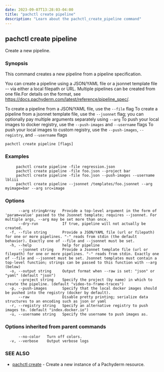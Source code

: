 ```yaml
---
date: 2023-09-07T13:28:03-04:00
title: "pachctl create pipeline"
description: "Learn about the pachctl_create_pipeline command"
---
```


## pachctl create pipeline

Create a new pipeline.

### Synopsis

This command creates a new pipeline from a pipeline specification. 
 
You can create a pipeline using a JSON/YAML file or a jsonnet template file -- via either a local filepath or URL. Multiple pipelines can be created from one file.For details on the format, see https://docs.pachyderm.com/latest/reference/pipeline_spec/. 
 
 To create a pipeline from a JSON/YAML file, use the `--file` flag 
 To create a pipeline from a jsonnet template file, use the `--jsonnet` flag; you can optionally pay multiple arguments separately using `--arg` 
 To push your local images to docker registry, use the `--push-images` and `--username` flags 
 To push your local images to custom registry, use the `--push-images`, `--registry`, and `--username` flags 


```
pachctl create pipeline [flags]
```

### Examples

```
	 pachctl create pipeline -file regression.json 
	 pachctl create pipeline -file foo.json --project bar 
	 pachctl create pipeline -file foo.json --push-images --username lbliii 
	 pachctl create pipeline --jsonnet /templates/foo.jsonnet --arg myimage=bar --arg src=image 

```

### Options

```
      --arg stringArray   Provide a top-level argument in the form of 'param=value' passed to the Jsonnet template; requires --jsonnet. For multiple args, --arg may be set more than once.
      --dry-run           If true, pipeline will not actually be created.
  -f, --file string       Provide a JSON/YAML file (url or filepath) for one or more pipelines. "-" reads from stdin (the default behavior). Exactly one of --file and --jsonnet must be set.
  -h, --help              help for pipeline
      --jsonnet string    Provide a Jsonnet template file (url or filepath) for one or more pipelines. "-" reads from stdin. Exactly one of --file and --jsonnet must be set. Jsonnet templates must contain a top-level function; strings can be passed to this function with --arg (below)
  -o, --output string     Output format when --raw is set: "json" or "yaml" (default "json")
      --project string    Specify the project (by name) in which to create the pipeline. (default "video-to-frame-traces")
  -p, --push-images       Specify that the local docker images should be pushed into the registry (docker by default).
      --raw               Disable pretty printing; serialize data structures to an encoding such as json or yaml
  -r, --registry string   Specify an alternative registry to push images to. (default "index.docker.io")
  -u, --username string   Specify the username to push images as.
```

### Options inherited from parent commands

```
      --no-color   Turn off colors.
  -v, --verbose    Output verbose logs
```

### SEE ALSO

* [pachctl create](../pachctl_create)	 - Create a new instance of a Pachyderm resource.

